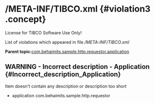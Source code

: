 # /META-INF/TIBCO.xml {#violation3 .concept}

License for TIBCO Software Use Only!

List of violations which appeared in file */META-INF/TIBCO.xml*

**Parent topic:**[com.behaimits.sample.http.requestor.application](../../../qa/projects/com.behaimits.sample.http.requestor.application.md)

## WARNING - Incorrect description - Application {#Incorrect_description_Application}

Item doesn't contain any description or description too short

-   application com.behaimits.sample.http.requestor

